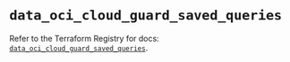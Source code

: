 # `data_oci_cloud_guard_saved_queries`

Refer to the Terraform Registry for docs: [`data_oci_cloud_guard_saved_queries`](https://registry.terraform.io/providers/oracle/oci/6.37.0/docs/data-sources/cloud_guard_saved_queries).
